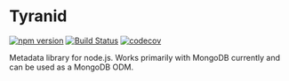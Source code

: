 # Tyranid

[![npm version](https://badge.fury.io/js/tyranid.svg)](https://badge.fury.io/js/tyranid)
[![Build Status](https://travis-ci.org/tyranid-org/tyranid.svg?branch=es6-conversion)](https://travis-ci.org/tyranid-org/tyranid)
[![codecov](https://codecov.io/gh/tyranid-org/tyranid/branch/master/graph/badge.svg)](https://codecov.io/gh/tyranid-org/tyranid)


Metadata library for node.js.  Works primarily with MongoDB currently and can be used as a MongoDB ODM.

